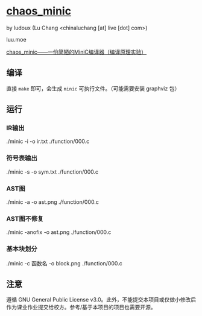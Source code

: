 # **[chaos_minic](https://github.com/ludoux/chaos_minic)** 

by ludoux (Lu Chang \<chinaluchang [at] live [dot] com\>)

luu.moe

[chaos_minic——一份简陋的MiniC编译器（编译原理实验）](https://www.luu.moe/114)

## 编译

直接 `make` 即可，会生成 `minic` 可执行文件。（可能需要安装 graphviz 包）

## 运行

### IR输出
./minic -i -o ir.txt ./function/000.c
### 符号表输出
./minic -s -o sym.txt ./function/000.c

### AST图
./minic -a -o ast.png ./function/000.c

### AST图不修复
./minic -anofix -o ast.png ./function/000.c

### 基本块划分
./minic -c 函数名 -o block.png ./function/000.c

## 注意

遵循 GNU General Public License v3.0。此外，不能提交本项目或仅做小修改后作为课业作业提交给校方。参考/基于本项目的项目也需要开源。